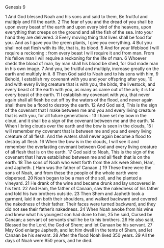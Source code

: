 Genesis 9

1	And God blessed Noah and his sons and said to them, Be fruitful and multiply and fill the earth.
2	The fear of you and the dread of you shall be upon every beast of the earth and upon every bird of the heavens, upon everything that creeps on the ground and all the fish of the sea. Into your hand they are delivered.
3	Every moving thing that lives shall be food for you. And as I gave you the green plants, I give you everything.
4	But you shall not eat flesh with its life, that is, its blood.
5	And for your lifeblood I will require a reckoning : from every beast I will require it and from man. From his fellow man I will require a reckoning for the life of man.
6	Whoever sheds the blood of man, by man shall his blood be shed, for God made man in his own image.
7	And you, be fruitful and multiply, increase greatly on the earth and multiply in it.
8	Then God said to Noah and to his sons with him,
9	Behold, I establish my covenant with you and your offspring after you,
10	and with every living creature that is with you, the birds, the livestock, and every beast of the earth with you, as many as came out of the ark; it is for every beast of the earth.
11	I establish my covenant with you, that never again shall all flesh be cut off by the waters of the flood, and never again shall there be a flood to destroy the earth.
12	And God said, This is the sign of the covenant that I make between me and you and every living creature that is with you, for all future generations :
13	I have set my bow in the cloud, and it shall be a sign of the covenant between me and the earth.
14	When I bring clouds over the earth and the bow is seen in the clouds,
15	I will remember my covenant that is between me and you and every living creature of all flesh. And the waters shall never again become a flood to destroy all flesh.
16	When the bow is in the clouds, I will see it and remember the everlasting covenant between God and every living creature of all flesh that is on the earth.
17	God said to Noah, This is the sign of the covenant that I have established between me and all flesh that is on the earth.
18	The sons of Noah who went forth from the ark were Shem, Ham, and Japheth. ( Ham was the father of Canaan .)
19	These three were the sons of Noah, and from these the people of the whole earth were dispersed.
20	Noah began to be a man of the soil, and he planted a vineyard.
21	He drank of the wine and became drunk and lay uncovered in his tent.
22	And Ham, the father of Canaan, saw the nakedness of his father and told his two brothers outside.
23	Then Shem and Japheth took a garment, laid it on both their shoulders, and walked backward and covered the nakedness of their father. Their faces were turned backward, and they did not see their father’s nakedness.
24	When Noah awoke from his wine and knew what his youngest son had done to him,
25	he said, Cursed be Canaan; a servant of servants shall he be to his brothers.
26	He also said, Blessed be the Lord, the God of Shem; and let Canaan be his servant.
27	May God enlarge Japheth, and let him dwell in the tents of Shem, and let Canaan be his servant.
28	After the flood Noah lived 350 years.
29	All the days of Noah were 950 years, and he died.

